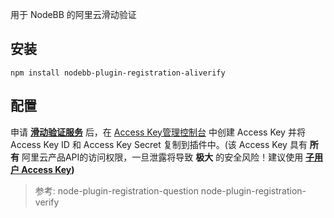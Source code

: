 用于 NodeBB 的阿里云滑动验证
## 安装

    npm install nodebb-plugin-registration-aliverify
## 配置
申请 **[滑动验证服务](https://yundun.console.aliyun.com/?p=afs#/afs/app)** 后，在 [Access Key管理控制台](https://ak-console.aliyun.com/) 中创建 Access Key 并将 Access Key ID 和 Access Key Secret 复制到插件中。(该 Access Key 具有 **所有** 阿里云产品API的访问权限，一旦泄露将导致 **极大** 的安全风险！建议使用 **[子用户 Access Key](https://ram.console.aliyun.com/#/user/list?guide))**

> 参考:
> node-plugin-registration-question
> node-plugin-registration-verify
